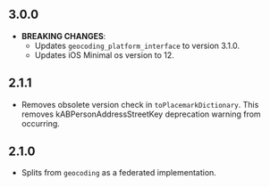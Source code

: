 ## 3.0.0

* **BREAKING CHANGES**:
  * Updates `geocoding_platform_interface` to version 3.1.0.
  * Updates iOS Minimal os version to 12.

## 2.1.1

* Removes obsolete version check in `toPlacemarkDictionary`. This removes kABPersonAddressStreetKey deprecation warning from occurring.

## 2.1.0

* Splits from `geocoding` as a federated implementation.
